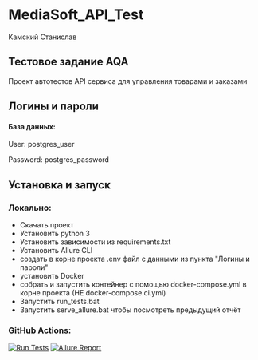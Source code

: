 # MediaSoft_API_Test

Камский Станислав

## Тестовое задание AQA
Проект автотестов API сервиса для управления товарами и заказами

## Логины и пароли
#### База данных:
User: postgres_user

Password: postgres_password

## Установка и запуск
### Локально:
- Скачать проект
- Установить python 3 
- Установить зависимости из requirements.txt
- Установить Allure CLI
- создать в корне проекта .env файл с данными из пункта "Логины и пароли"
- установить Docker
- собрать и запустить контейнер с помощью docker-compose.yml в корне проекта (НЕ docker-compose.ci.yml)
- Запустить run_tests.bat
- Запустить serve_allure.bat чтобы посмотреть предыдущий отчёт

### GitHub Actions:

[![Run Tests](https://img.shields.io/badge/Run%20Tests-Trigger%20CI-blue?style=for-the-badge&logo=githubactions)](https://github.com/KAMKillJoy/MediaSoft_API_Test/actions/workflows/tests.yml)
[![Allure Report](https://img.shields.io/badge/Allure%20Report-Open-orange?style=for-the-badge&logo=allure)](https://kamkilljoy.github.io/MediaSoft_API_Test/)
